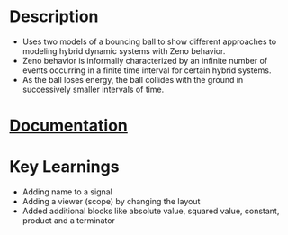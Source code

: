 # Description
- Uses two models of a bouncing ball to show different approaches to modeling hybrid dynamic systems with Zeno behavior.  </br>
- Zeno behavior is informally characterized by an infinite number of events occurring in a finite time interval for certain hybrid systems. </br>
- As the ball loses energy, the ball collides with the ground in successively smaller intervals of time. </br>
# [Documentation](https://in.mathworks.com/help/simulink/slref/simulation-of-a-bouncing-ball.html)

# Key Learnings
- Adding name to a signal
- Adding a viewer (scope) by changing the layout
- Added additional blocks like absolute value, squared value, constant, product and a terminator
